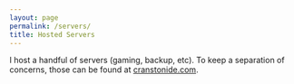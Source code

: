 ```yaml
---
layout: page
permalink: /servers/
title: Hosted Servers
---
```


I host a handful of servers (gaming, backup, etc). To keep a separation of concerns, those can be found at [cranstonide.com](https://www.cranstonide.com).
